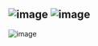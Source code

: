 ![image](https://user-images.githubusercontent.com/57319180/197145729-fd0338d2-1a10-47f7-a1c5-7d4dc2b5d486.png)
![image](https://user-images.githubusercontent.com/57319180/197145821-173d2a26-eccd-4938-9983-27e2d9ea6c66.png)
--------------------------------------------------------------------------
![image](https://user-images.githubusercontent.com/57319180/197146559-248aa700-adba-4dd8-93ae-38f463b7bd32.png)
